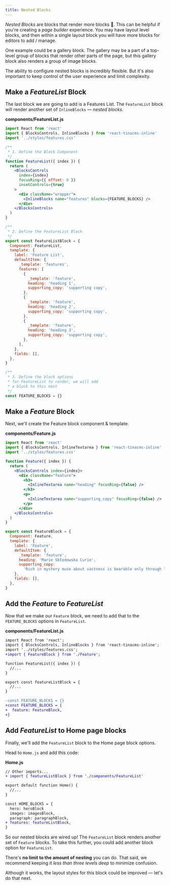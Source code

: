 ```yaml
---
title: Nested Blocks
---
```


_Nested Blocks_ are blocks that render more blocks 🤯. This can be helpful if you're creating a _page builder_ experience. You may have layout level blocks, and then within a single layout block you will have more blocks for editors to add / manage.

One example could be a gallery block. The gallery may be a part of a top-level group of blocks that render other parts of the page, but this gallery block also renders a group of image blocks.

The ability to configure nested blocks is incredibly flexible. But it's also important to keep control of the user experience and limit complexity.

## Make a _FeatureList_ Block

The last block we are going to add is a Features List. The `FeatureList` block will render another set of `InlineBlocks` — _nested blocks_.

**components/FeatureList.js**

```jsx
import React from 'react'
import { BlocksControls, InlineBlocks } from 'react-tinacms-inline'
import '../styles/features.css'

/**
 * 1. Define the Block Component
 */
function FeatureList({ index }) {
  return (
    <BlocksControls
      index={index}
      focusRing={{ offset: 0 }}
      insetControls={true}
    >
      <div className="wrapper">
        <InlineBlocks name="features" blocks={FEATURE_BLOCKS} />
      </div>
    </BlocksControls>
  )
}

/**
 * 2. Define the FeatureList Block
 */
export const featureListBlock = {
  Component: FeatureList,
  template: {
    label: 'Feature List',
    defaultItem: {
      _template: 'features',
      features: [
        {
          _template: 'feature',
          heading: 'heading 1',
          supporting_copy: 'supporting copy',
        },
        {
          _template: 'feature',
          heading: 'heading 2',
          supporting_copy: 'supporting copy',
        },
        {
          _template: 'feature',
          heading: 'heading 3',
          supporting_copy: 'supporting copy',
        },
      ],
    },
    fields: [],
  },
}

/**
 * 3. Define the block options
 * for FeatureList to render, we will add
 * a block to this next
 */
const FEATURE_BLOCKS = {}
```

## Make a _Feature_ Block

Next, we'll create the Feature block component & template.

**components/Feature.js**

```jsx
import React from 'react'
import { BlocksControls, InlineTextarea } from 'react-tinacms-inline'
import '../styles/features.css'

function Feature({ index }) {
  return (
    <BlocksControls index={index}>
      <div className="feature">
        <h3>
          <InlineTextarea name="heading" focusRing={false} />
        </h3>
        <p>
          <InlineTextarea name="supporting_copy" focusRing={false} />
        </p>
      </div>
    </BlocksControls>
  )
}

export const FeatureBlock = {
  Component: Feature,
  template: {
    label: 'Feature',
    defaultItem: {
      _template: 'feature',
      heading: 'Marie Skłodowska Curie',
      supporting_copy:
        'Rich in mystery muse about vastness is bearable only through love Ut enim ad minima veniam at the edge of forever are creatures of the cosmos. ',
    },
    fields: [],
  },
}
```

## Add the _Feature_ to _FeatureList_

Now that we make our `Feature` block, we need to add that to the `FEATURE_BLOCKS` options in `FeatureList`.

**components/FeatureList.js**

```diff
import React from 'react';
import { BlocksControls, InlineBlocks } from 'react-tinacms-inline';
import '../styles/features.css';
+import { FeatureBlock } from './Feature';

function FeatureList({ index }) {
  //...
}

export const featureListBlock = {
  //...
}

-const FEATURE_BLOCKS = {}
+const FEATURE_BLOCKS = {
+  feature: FeatureBlock,
+}
```

## Add _FeatureList_ to Home page blocks

Finally, we'll add the `FeatureList` block to the Home page block options.

Head to `Home.js` and add this code:

**Home.js**

```diff
// Other imports...
+ import { featureListBlock } from './components/FeatureList'

export default function Home() {
  //...
}

const HOME_BLOCKS = {
  hero: heroBlock
  images: imagesBlock,
  paragraph: paragraphBlock,
+ features: featureListBlock,
}

```

So our nested blocks are wired up! The `FeatureList` block renders another set of `Feature` blocks. To take this further, you could add another block option for `FeatureList`.

There's **no limit to the amount of nesting** you can do. That said, we recommend keeping it _less than three levels deep_ to minimize confusion.

Although it works, the layout styles for this block could be improved — let's do that next.
